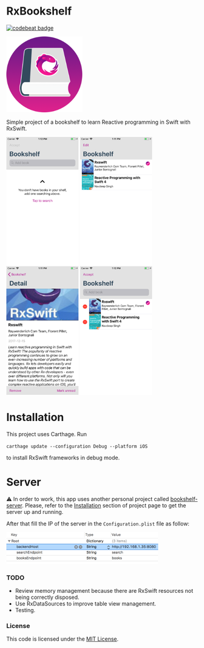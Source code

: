 # RxBookshelf

[![codebeat badge](https://codebeat.co/badges/b2305a5a-325d-4c40-83f4-e6e605c44ed9)](https://codebeat.co/projects/github-com-emenegro-rx-bookshelf-master)

<img src="etc/rxbookshelf.png" width=200> 

Simple project of a bookshelf to learn Reactive programming in Swift with RxSwift.

<img src="etc/screen4.png" width=190> <img src="etc/screen1.png" width=190> <img src="etc/screen2.png" width=190> <img src="etc/screen3.png" width=190>

# Installation

This project uses Carthage. Run 

`carthage update --configuration Debug --platform iOS` 

to install RxSwift frameworks in debug mode.

# Server

⚠️ In order to work, this app uses another personal project called [bookshelf-server](https://github.com/emenegro/bookshelf-server). Please, refer to the [Installation](https://github.com/emenegro/bookshelf-server#installation) section of project page to get the server up and running.

After that fill the IP of the server in the `Configuration.plist` file as follow:

<img src="etc/config.png" width=400> 

### TODO

- Review memory management because there are RxSwift resources not being correctly disposed.
- Use RxDataSources to improve table view management.
- Testing.

### License

This code is licensed under the [MIT License](LICENSE).
